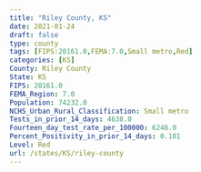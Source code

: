 ```yaml
---
title: "Riley County, KS"
date: 2021-01-24
draft: false
type: county
tags: [FIPS:20161.0,FEMA:7.0,Small metro,Red]
categories: [KS]
County: Riley County
State: KS
FIPS: 20161.0
FEMA_Region: 7.0
Population: 74232.0
NCHS_Urban_Rural_Classification: Small metro
Tests_in_prior_14_days: 4638.0
Fourteen_day_test_rate_per_100000: 6248.0
Percent_Positivity_in_prior_14_days: 0.101
Level: Red
url: /states/KS/riley-county
---
```



